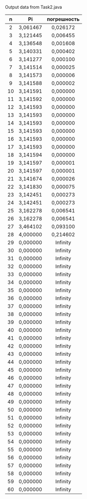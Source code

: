 Output data from Task2.java

|  n  |    Pi    |погрешность|
|:---:|:--------:|:---------:|
|  2  | 3,061467 | 0,026172|
|  3  | 3,121445 | 0,006455|
|  4  | 3,136548 | 0,001608|
|  5  | 3,140331 | 0,000402|
|  6  | 3,141277 | 0,000100|
|  7  | 3,141514 | 0,000025|
|  8  | 3,141573 | 0,000006|
|  9  | 3,141588 | 0,000002|
|  10 | 3,141591 | 0,000000|
|  11 | 3,141592 | 0,000000|
|  12 | 3,141593 | 0,000000|
|  13 | 3,141593 | 0,000000|
|  14 | 3,141593 | 0,000000|
|  15 | 3,141593 | 0,000000|
|  16 | 3,141593 | 0,000000|
|  17 | 3,141593 | 0,000000|
|  18 | 3,141594 | 0,000000|
|  19 | 3,141597 | 0,000001|
|  20 | 3,141597 | 0,000001|
|  21 | 3,141674 | 0,000026|
|  22 | 3,141830 | 0,000075|
|  23 | 3,142451 | 0,000273|
|  24 | 3,142451 | 0,000273|
|  25 | 3,162278 | 0,006541|
|  26 | 3,162278 | 0,006541|
|  27 | 3,464102 | 0,093100|
|  28 | 4,000000 | 0,214602|
|  29 | 0,000000 | Infinity|
|  30 | 0,000000 | Infinity|
|  31 | 0,000000 | Infinity|
|  32 | 0,000000 | Infinity|
|  33 | 0,000000 | Infinity|
|  34 | 0,000000 | Infinity|
|  35 | 0,000000 | Infinity|
|  36 | 0,000000 | Infinity|
|  37 | 0,000000 | Infinity|
|  38 | 0,000000 | Infinity|
|  39 | 0,000000 | Infinity|
|  40 | 0,000000 | Infinity|
|  41 | 0,000000 | Infinity|
|  42 | 0,000000 | Infinity|
|  43 | 0,000000 | Infinity|
|  44 | 0,000000 | Infinity|
|  45 | 0,000000 | Infinity|
|  46 | 0,000000 | Infinity|
|  47 | 0,000000 | Infinity|
|  48 | 0,000000 | Infinity|
|  49 | 0,000000 | Infinity|
|  50 | 0,000000 | Infinity|
|  51 | 0,000000 | Infinity|
|  52 | 0,000000 | Infinity|
|  53 | 0,000000 | Infinity|
|  54 | 0,000000 | Infinity|
|  55 | 0,000000 | Infinity|
|  56 | 0,000000 | Infinity|
|  57 | 0,000000 | Infinity|
|  58 | 0,000000 | Infinity|
|  59 | 0,000000 | Infinity|
|  60 | 0,000000 | Infinity|